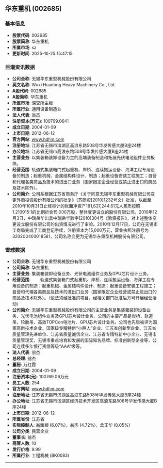 ## 华东重机 (002685)

### 基本信息

- **股票代码**: 002685
- **股票简称**: 华东重机
- **所属市场**: sz
- **更新时间**: 2025-10-25 15:47:15

### 巨潮资讯数据

- **公司全称**: 无锡华东重型机械股份有限公司
- **英文名称**: Wuxi Huadong Heavy Machinery Co., Ltd.
- **A股代码**: 002685
- **A股简称**: 华东重机
- **所属市场**: 深交所主板
- **所属行业**: 通用设备制造业
- **法人代表**: 翁杰
- **注册资本(万元)**: 100769.0641
- **成立日期**: 2004-01-09
- **上市日期**: 2012-06-12
- **官方网站**: www.hdhm.com
- **注册地址**: 江苏省无锡市滨湖区高浪东路508号华发传感大厦B座24楼
- **办公地址**: 江苏省无锡市高浪东路508号华发传感大厦B座24楼
- **主营业务**: 以集装箱装卸设备为主的高端装备制造和拓展光伏电池组件业务板块。
- **经营范围**: 轨道式集装箱门式起重机、岸桥、连续搬运设备、海洋工程专用设备的制造；起重机械、金属结构件设计、制造；起重设备安装工程施工；自营和代理各类商品及技术的进出口业务（国家限定企业经营或禁止进出口的商品及技术除外）。
- **公司简介**: 公司系根据江苏省商务厅《关于同意无锡华东重型机械有限公司变更外商投资股份有限公司的批复》（苏商资[2010]1232号文）批准，以截至2010年10月31日止经审计的账面净资产181,637,244.61元人民币按照1.210915:1的比例折合15,000万股，整体变更设立的股份有限公司。2010年12月3日，中瑞岳华出具中瑞岳华验字[2010]304号《验资报告》，对上述整体变更设立股份有限公司的出资情况进行了审验。2010年12月17日，公司在无锡市工商局完成了工商登记手续，注册资本为15,000万元，营业执照注册号为320200400018581，公司名称变更为无锡华东重型机械股份有限公司。

### 雪球数据

- **公司全称**: 无锡华东重型机械股份有限公司
- **公司简称**: 华东重机
- **主营业务**: 集装箱装卸设备业务、光伏电池组件业务及GPU芯片设计业务。
- **经营范围**: 　　轨道式集装箱门式起重机、岸桥、连续搬运设备、海洋工程专用设备的制造；起重机械、金属结构件设计、制造；起重设备安装工程施工；自营和代理各类商品及技术的进出口业务（国家限定企业经营或禁止进出口的商品及技术除外）。（依法须经批准的项目，经相关部门批准后方可开展经营活动）
- **公司简介**: 无锡华东重型机械股份有限公司的主营业务是集装箱装卸设备业务、光伏电池组件业务及GPU芯片设计业务。公司的主要产品是岸桥、轨道吊、轮胎吊、高效TOPCon电池片、GPU芯片设计业务。公司也先后被评为国家高新技术企业、国家级专精特新“小巨人”企业、江苏省创新型企业、江苏省质量管理先进单位、江苏省质量诚信企业、江苏省专精特新中小企业、无锡市质量管理奖、无锡市重点培育和发展的国际知名品牌、标准创新型企业等，公司连续多年银行资信等级“AAA”级等。
- **法人代表**: 翁杰
- **总经理**: 翁杰
- **董秘**: 万红霞
- **成立日期**: 2004-01-09
- **注册资本(元)**: 100769.06万元
- **员工人数**: 254
- **官方网站**: www.hdhm.com
- **注册地址**: 江苏省无锡市滨湖区高浪东路508号华发传感大厦B座24楼
- **办公地址**: 江苏省无锡市滨湖区经济技术开发区高浪东路508号华发传感大厦B座24楼
- **上市日期**: 2012-06-12
- **所属省份**: 江苏省
- **实际控制人**: 翁耀根 (6.07%)，翁杰 (4.72%)，孟正华 (0.05%)
- **公司分类**: 民营企业
- **董事长**: 翁杰
- **高管人数**: 10
- **发行价格**: 9.99
- **所属行业**: 工程机械 (BK0083)

---